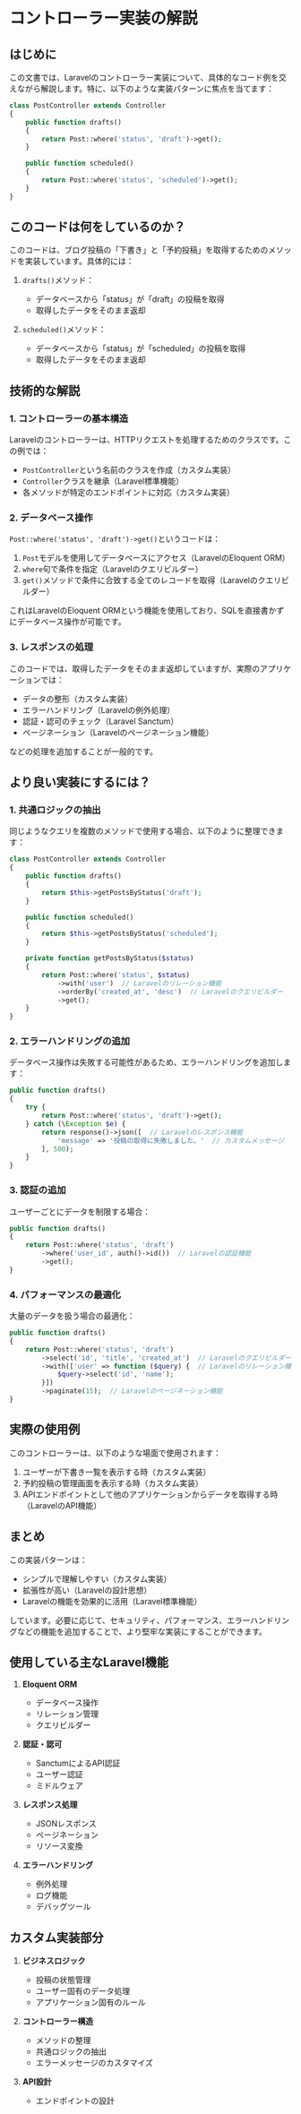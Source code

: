 # コントローラー実装の解説

## はじめに

この文書では、Laravelのコントローラー実装について、具体的なコード例を交えながら解説します。特に、以下のような実装パターンに焦点を当てます：

```php
class PostController extends Controller
{
    public function drafts()
    {
        return Post::where('status', 'draft')->get();
    }

    public function scheduled()
    {
        return Post::where('status', 'scheduled')->get();
    }
}
```

## このコードは何をしているのか？

このコードは、ブログ投稿の「下書き」と「予約投稿」を取得するためのメソッドを実装しています。具体的には：

1. `drafts()`メソッド：
   - データベースから「status」が「draft」の投稿を取得
   - 取得したデータをそのまま返却

2. `scheduled()`メソッド：
   - データベースから「status」が「scheduled」の投稿を取得
   - 取得したデータをそのまま返却

## 技術的な解説

### 1. コントローラーの基本構造

Laravelのコントローラーは、HTTPリクエストを処理するためのクラスです。この例では：

- `PostController`という名前のクラスを作成（カスタム実装）
- `Controller`クラスを継承（Laravel標準機能）
- 各メソッドが特定のエンドポイントに対応（カスタム実装）

### 2. データベース操作

`Post::where('status', 'draft')->get()`というコードは：

1. `Post`モデルを使用してデータベースにアクセス（LaravelのEloquent ORM）
2. `where`句で条件を指定（Laravelのクエリビルダー）
3. `get()`メソッドで条件に合致する全てのレコードを取得（Laravelのクエリビルダー）

これはLaravelのEloquent ORMという機能を使用しており、SQLを直接書かずにデータベース操作が可能です。

### 3. レスポンスの処理

このコードでは、取得したデータをそのまま返却していますが、実際のアプリケーションでは：

- データの整形（カスタム実装）
- エラーハンドリング（Laravelの例外処理）
- 認証・認可のチェック（Laravel Sanctum）
- ページネーション（Laravelのページネーション機能）

などの処理を追加することが一般的です。

## より良い実装にするには？

### 1. 共通ロジックの抽出

同じようなクエリを複数のメソッドで使用する場合、以下のように整理できます：

```php
class PostController extends Controller
{
    public function drafts()
    {
        return $this->getPostsByStatus('draft');
    }

    public function scheduled()
    {
        return $this->getPostsByStatus('scheduled');
    }

    private function getPostsByStatus($status)
    {
        return Post::where('status', $status)
            ->with('user')  // Laravelのリレーション機能
            ->orderBy('created_at', 'desc')  // Laravelのクエリビルダー
            ->get();
    }
}
```

### 2. エラーハンドリングの追加

データベース操作は失敗する可能性があるため、エラーハンドリングを追加します：

```php
public function drafts()
{
    try {
        return Post::where('status', 'draft')->get();
    } catch (\Exception $e) {
        return response()->json([  // Laravelのレスポンス機能
            'message' => '投稿の取得に失敗しました。'  // カスタムメッセージ
        ], 500);
    }
}
```

### 3. 認証の追加

ユーザーごとにデータを制限する場合：

```php
public function drafts()
{
    return Post::where('status', 'draft')
        ->where('user_id', auth()->id())  // Laravelの認証機能
        ->get();
}
```

### 4. パフォーマンスの最適化

大量のデータを扱う場合の最適化：

```php
public function drafts()
{
    return Post::where('status', 'draft')
        ->select('id', 'title', 'created_at')  // Laravelのクエリビルダー
        ->with(['user' => function ($query) {  // Laravelのリレーション機能
            $query->select('id', 'name');
        }])
        ->paginate(15);  // Laravelのページネーション機能
}
```

## 実際の使用例

このコントローラーは、以下のような場面で使用されます：

1. ユーザーが下書き一覧を表示する時（カスタム実装）
2. 予約投稿の管理画面を表示する時（カスタム実装）
3. APIエンドポイントとして他のアプリケーションからデータを取得する時（LaravelのAPI機能）

## まとめ

この実装パターンは：

- シンプルで理解しやすい（カスタム実装）
- 拡張性が高い（Laravelの設計思想）
- Laravelの機能を効果的に活用（Laravel標準機能）

しています。必要に応じて、セキュリティ、パフォーマンス、エラーハンドリングなどの機能を追加することで、より堅牢な実装にすることができます。

## 使用している主なLaravel機能

1. **Eloquent ORM**
   - データベース操作
   - リレーション管理
   - クエリビルダー

2. **認証・認可**
   - SanctumによるAPI認証
   - ユーザー認証
   - ミドルウェア

3. **レスポンス処理**
   - JSONレスポンス
   - ページネーション
   - リソース変換

4. **エラーハンドリング**
   - 例外処理
   - ログ機能
   - デバッグツール

## カスタム実装部分

1. **ビジネスロジック**
   - 投稿の状態管理
   - ユーザー固有のデータ処理
   - アプリケーション固有のルール

2. **コントローラー構造**
   - メソッドの整理
   - 共通ロジックの抽出
   - エラーメッセージのカスタマイズ

3. **API設計**
   - エンドポイントの設計